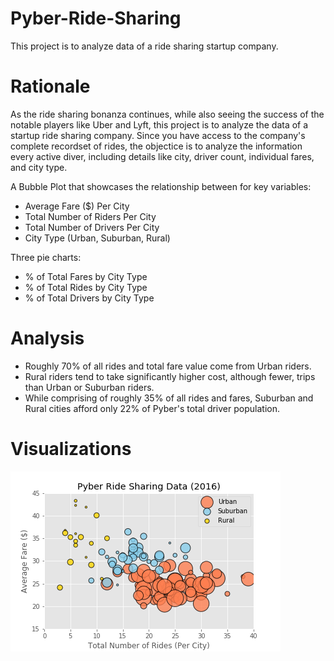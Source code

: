 # Pyber-Ride-Sharing
This project is to analyze data of a ride sharing startup company.  


# Rationale 
As the ride sharing bonanza continues, while also seeing the success of the notable players like Uber and Lyft, this project is to analyze the data of a startup ride sharing company.  Since you have access to the company's complete recordset of rides, the objectice is to analyze the information every active diver, including details like city, driver count, individual fares, and city type.  

A Bubble Plot that showcases the relationship between for key variables: 
  - Average Fare ($) Per City
  - Total Number of Riders Per City
  - Total Number of Drivers Per City
  - City Type (Urban, Suburban, Rural)
  
Three pie charts:
  - % of Total Fares by City Type
  - % of Total Rides by City Type
  - % of Total Drivers by City Type
  
  
 # Analysis
  - Roughly 70% of all rides and total fare value come from Urban riders.
  - Rural riders tend to take significantly higher cost, although fewer, trips than Urban or Suburban riders.
  - While comprising of roughly 35% of all rides and fares, Suburban and Rural cities afford only 22% of Pyber's total driver population. 
 
 
 # Visualizations
 
 ![Pyber Ride Sharing Data](/analysis/Fig1.png)
 
 

